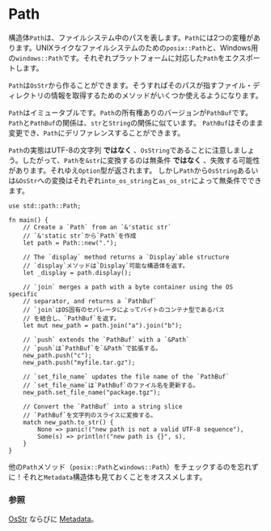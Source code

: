 # Path

<!--
The `Path` struct represents file paths in the underlying filesystem. There are
two flavors of `Path`: `posix::Path`, for UNIX-like systems, and
`windows::Path`, for Windows. The prelude exports the appropriate
platform-specific `Path` variant.
-->
構造体`Path`は、ファイルシステム中のパスを表します。`Path`には2つの変種があります。UNIXライクなファイルシステムのための`posix::Path`と、Windows用の`windows::Path`です。それぞれプラットフォームに対応した`Path`をエクスポートします。

<!--
A `Path` can be created from an `OsStr`, and provides several methods to get
information from the file/directory the path points to.
-->
`Path`は`OsStr`から作ることができます。そうすればそのパスが指すファイル・ディレクトリの情報を取得するためのメソッドがいくつか使えるようになります。

<!--
A `Path` is immutable. The owned version of `Path` is `PathBuf`. The relation 
between `Path` and `PathBuf` is similar to that of `str` and `String`: 
a `PathBuf` can be mutated in-place, and can be dereferenced to a `Path`.
-->
`Path`はイミュータブルです。`Path`の所有権ありのバージョンが`PathBuf`です。
`Path`と`PathBuf`の関係は、`str`と`String`の関係に似ています。
`PathBuf`はそのまま変更でき、`Path`にデリファレンスすることができます。

<!--
Note that a `Path` is *not* internally represented as an UTF-8 string, but
instead is stored as an `OsString`. Therefore, converting a `Path` to a `&str`
is *not* free and may fail (an `Option` is returned). However, a `Path` can be 
freely converted to an `OsString` or `&OsStr` using `into_os_string` and
`as_os_str`, respectively.
-->
`Path`の実態はUTF-8の文字列 **ではなく** 、`OsString`であることに注意しましょう。したがって、`Path`を`&str`に変換するのは無条件 **ではなく** 、失敗する可能性があります。それゆえ`Option`型が返されます。
しかし`Path`から`OsString`あるいは`&OsStr`への変換はそれぞれ`into_os_string`と`as_os_str`によって無条件でできます。

```rust,editable
use std::path::Path;

fn main() {
    // Create a `Path` from an `&'static str`
    // `&'static str`から`Path`を作成
    let path = Path::new(".");

    // The `display` method returns a `Display`able structure
    // `display`メソッドは`Display`可能な構造体を返す。
    let _display = path.display();

    // `join` merges a path with a byte container using the OS specific
    // separator, and returns a `PathBuf`
    // `join`はOS固有のセパレータによってバイトのコンテナ型であるパス
    // を結合し、`PathBuf`を返す。
    let mut new_path = path.join("a").join("b");

    // `push` extends the `PathBuf` with a `&Path`
    // `push`は`PathBuf`を`&Path`で拡張する。
    new_path.push("c");
    new_path.push("myfile.tar.gz");

    // `set_file_name` updates the file name of the `PathBuf`
    // `set_file_name`は`PathBuf`のファイル名を更新する。
    new_path.set_file_name("package.tgz");

    // Convert the `PathBuf` into a string slice
    // `PathBuf`を文字列のスライスに変換する。
    match new_path.to_str() {
        None => panic!("new path is not a valid UTF-8 sequence"),
        Some(s) => println!("new path is {}", s),
    }
}

```

<!--
Be sure to check at other `Path` methods (`posix::Path` or `windows::Path`) and
the `Metadata` struct.
-->
他の`Path`メソッド（`posix::Path`と`windows::Path`）をチェックするのを忘れずに！それと`Metadata`構造体も見ておくことをオススメします。

<!--
### See also:
-->
### 参照

<!--
[OsStr][1] and [Metadata][2].
-->
[OsStr][1] ならびに [Metadata][2]。

[1]: https://doc.rust-lang.org/std/ffi/struct.OsStr.html
[2]: https://doc.rust-lang.org/std/fs/struct.Metadata.html
